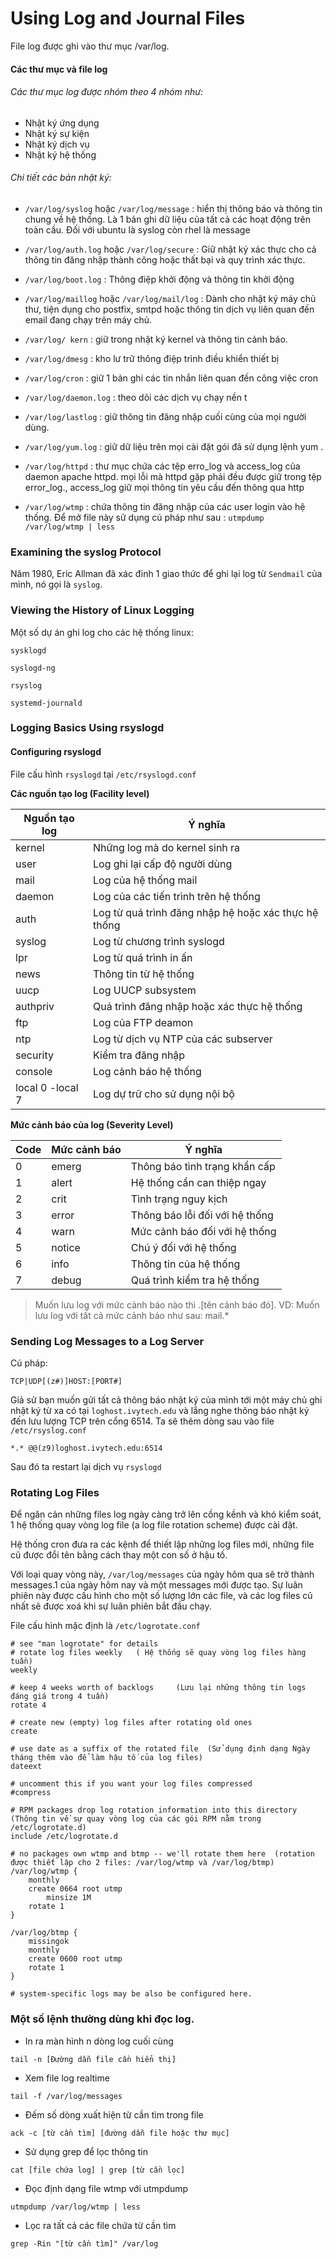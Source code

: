 # Using Log and Journal Files

File log được ghi vào thư mục /var/log. 

#### Các thư mục và file log 

###### Các thư mục log được nhóm theo 4 nhóm như: 

+ Nhật ký ứng dụng 
+ Nhật ký sự kiện 
+ Nhật ký dịch vụ 
+ Nhật ký hệ thống 

###### Chi tiết các bản nhật ký: 

* `/var/log/syslog` hoặc `/var/log/message` : hiển thị thông báo và thông tin chung về hệ thống. Là 1 bản ghi dữ liệu của tất cả các hoạt động trên toàn cầu. Đối với ubuntu là syslog còn rhel là message 

* `/var/log/auth.log` hoặc `/var/log/secure` : Giữ nhật ký xác thực cho cả thông tin đăng nhập thành công hoặc thất bại và quy trình xác thực. 

* `/var/log/boot.log` : Thông điệp khởi động và thông tin khởi động 

* `/var/log/maillog` hoặc `/var/log/mail/log` : Dành cho nhật ký máy chủ thư, tiện dụng cho postfix, smtpd hoặc thông tin dịch vụ liên quan đến email đang chạy trên máy chủ. 

* `/var/log/ kern` : giữ trong nhật ký kernel và thông tin cảnh báo. 

* `/var/log/dmesg` :  kho lư trữ thông điệp  trình điều khiển thiết bị

* `/var/log/cron` : giữ 1 bản ghi các tin nhắn liên quan đến công việc  cron

* `/var/log/daemon.log` : theo dõi các dịch vụ chạy nền
t

* `/var/log/lastlog` : giữ thông tin đăng nhập cuối cùng của mọi người dùng.

*  `/var/log/yum.log` : giữ dữ liệu trên mọi cài đặt gói đã sử dụng lệnh yum .
 
* `/var/log/httpd` : thư mục chứa các tệp erro_log và access_log của daemon apache httpd. mọi lỗi mà httpd gặp phải đều được giữ trong tệp error_log., access_log giữ mọi thông tin yêu cầu đến thông qua http
 
 * `/var/log/wtmp` : chứa thông tin đăng nhập của các user login vào hệ thống. Để mở file này sử dụng cú pháp như sau : `utmpdump /var/log/wtmp | less`
### Examining the syslog Protocol

Năm 1980, Eric Allman đã xác đinh 1 giao thức để ghi lại log từ `Sendmail` của mình, nó gọi là `syslog`. 

### Viewing the History of Linux Logging

Một số dự án ghi log cho các hệ thống linux:

`sysklogd`

`syslogd-ng`

`rsyslog`

`systemd-journald`

### Logging Basics Using rsyslogd

#### Configuring rsyslogd

File cấu hình `rsyslogd` tại `/etc/rsyslogd.conf` 

**Các nguồn tạo log (Facility level)**

|Nguồn tạo log| Ý nghĩa|  
|-------------|--------|
| kernel | Những log mà do kernel sinh ra | 
|user|Log ghi lại cấp độ người dùng  |  
|mail|Log của hệ thống mail |  
|daemon|Log của các tiến trình trên hệ thống|  
|auth|Log từ quá trình đăng nhập hệ hoặc xác thực hệ thống|  
|syslog|Log từ chương trình syslogd|  
|lpr|Log từ quá trình in ấn|  
|news|Thông tin từ hệ thống|  
|uucp|Log UUCP subsystem|  
|authpriv|Quá trình đăng nhập hoặc xác thực hệ thống|
|ftp|Log của FTP deamon|  
|ntp|Log từ dịch vụ NTP của các subserver|  
|security|Kiểm tra đăng nhập|  
|console|Log cảnh báo hệ thống|  
|local 0 -local 7|Log dự trữ cho sử dụng nội bộ|  



**Mức cảnh báo của log (Severity Level)**

|Code|	Mức cảnh báo|	Ý nghĩa|
|----|--------------|----------|
|0|	emerg|	Thông báo tình trạng khẩn cấp|
|1|	alert|	Hệ thống cần can thiệp ngay|
|2|	crit|	Tình trạng nguy kịch|
|3|	error|	Thông báo lỗi đối với hệ thống|
|4|	warn|	Mức cảnh báo đối với hệ thống|
|5|	notice|	Chú ý đối với hệ thống|
|6|	info|	Thông tin của hệ thống|
|7|	debug|	Quá trình kiểm tra hệ thống|


> Muốn lưu log với mức cảnh báo nào thì .[tên cảnh báo đó]. 
VD: Muốn lưu log với tất cả mức cảnh báo như sau: mail.*

### Sending Log Messages to a Log Server

Cú pháp: 

```
TCP|UDP[(z#)]HOST:[PORT#]
```

Giả sử bạn muốn gửi tất cả thông báo nhật ký của mình tới một máy chủ ghi nhật ký từ xa có tại `loghost.ivytech.edu` và lắng nghe thông báo nhật ký đến lưu lượng TCP trên cổng 6514. Ta sẽ thêm dòng sau vào file `/etc/rsyslog.conf`

```
*.* @@(z9)loghost.ivytech.edu:6514
```

Sau đó ta restart lại dịch vụ `rsyslogd`

### Rotating Log Files

Để ngăn cản những files log ngày càng trở lên cồng kềnh và khó kiểm soát, 1 hệ thống quay vòng log file (a log file rotation scheme) được cài đặt.

Hệ thống cron đưa ra các kệnh để thiết lập những log files mới, những file cũ được đổi tên bằng cách thay một con số ở hậu tố.

Với loại quay vòng này, `/var/log/messages` của ngày hôm qua sẽ trở thành messages.1 của ngày hôm nay và một messages mới được tạo. Sự luân phiên này được cấu hình cho một số lượng lớn các file, và các log files cũ nhất sẽ được xoá khi sự luân phiên bắt đầu chạy.

File cấu hình mặc định là `/etc/logrotate.conf`

```
# see "man logrotate" for details
# rotate log files weekly   ( Hệ thống sẽ quay vòng log files hàng tuần)
weekly

# keep 4 weeks worth of backlogs     (Lưu lại những thông tin logs đáng giá trong 4 tuần)
rotate 4

# create new (empty) log files after rotating old ones 
create

# use date as a suffix of the rotated file  (Sử dụng định dạng Ngày tháng thêm vào để làm hậu tố của log files)
dateext

# uncomment this if you want your log files compressed
#compress

# RPM packages drop log rotation information into this directory   (Thông tin về sự quay vòng log của các gói RPM nằm trong /etc/logrotate.d)
include /etc/logrotate.d

# no packages own wtmp and btmp -- we'll rotate them here  (rotation được thiết lập cho 2 files: /var/log/wtmp và /var/log/btmp)
/var/log/wtmp {
    monthly
    create 0664 root utmp
        minsize 1M
    rotate 1
}

/var/log/btmp {
    missingok
    monthly
    create 0600 root utmp
    rotate 1
}

# system-specific logs may be also be configured here.
```

### Một số lệnh thường dùng khi đọc log. 

- In ra màn hình n dòng log cuối cùng 

```
tail -n [Đường dẫn file cần hiển thị]
```

- Xem file log realtime

```
tail -f /var/log/messages
```

- Đếm số dòng xuất hiện từ cần tìm trong file 

```
ack -c [từ cần tìm] [đường dẫn file hoặc thư mục]
```

* Sử dụng grep để lọc thông tin 

```
cat [file chứa log] | grep [từ cần lọc]
```

* Đọc định dạng file wtmp với utmpdump 

```
utmpdump /var/log/wtmp | less 
```

* Lọc ra tất cả các file chứa từ cần tìm 

```
grep -Rin "[từ cần tìm]" /var/log
```